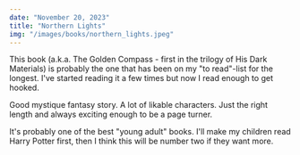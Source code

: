 ```yaml
---
date: "November 20, 2023"
title: "Northern Lights"
img: "/images/books/northern_lights.jpeg"
---
```


This book (a.k.a. The Golden Compass - first in the trilogy of His Dark Materials) is probably the one that has been on my "to read"-list for the longest.
I've started reading it a few times but now I read enough to get hooked.

Good mystique fantasy story. A lot of likable characters. Just the right length and always exciting enough to be a page turner.

It's probably one of the best "young adult" books. I'll make my children read Harry Potter first, then I think this will be number two if they want more.

